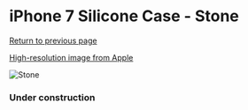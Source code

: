# iPhone 7 Silicone Case - Stone

[Return to previous page](/iphone_7)

[High-resolution image from Apple](https://store.storeimages.cdn-apple.com/8756/as-images.apple.com/is/MMWW2?wid=4500&hei=4500&fmt=png)

<div style="width: 384px"><img src="/everysource/MMWW2.png" alt="Stone"></div>

### Under construction
